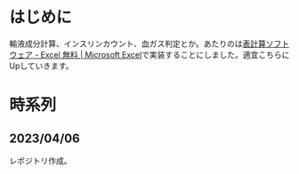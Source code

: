 # はじめに

輸液成分計算、インスリンカウント、血ガス判定とか。あたりのは[表計算ソフトウェア - Excel 無料 | Microsoft Excel](https://www.microsoft.com/ja-jp/microsoft-365/excel)で実装することにしました。適宜こちらにUpしていきます。


# 時系列
## 2023/04/06
レポジトリ作成。